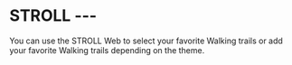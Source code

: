 # STROLL ---

You can use the STROLL Web to select your favorite Walking trails or add your favorite Walking trails depending on the theme.

